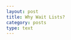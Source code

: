 ```yaml
---
layout: post
title: Why Wait Lists?
category: posts
type: text
---
```


<!-- need image of signup waitlist -->

